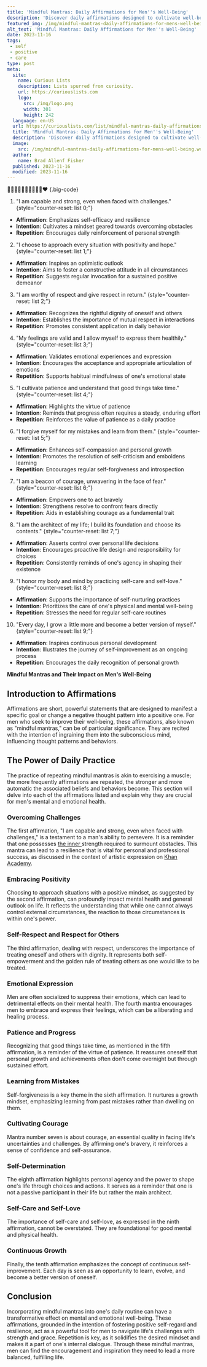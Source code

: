 ```yaml
---
title: 'Mindful Mantras: Daily Affirmations for Men''s Well-Being'
description: 'Discover daily affirmations designed to cultivate well-being and mindfulness for men. Stay curious and strengthen your mental and emotional health.'
featured_img: /img/mindful-mantras-daily-affirmations-for-mens-well-being.webp
alt_text: 'Mindful Mantras: Daily Affirmations for Men''s Well-Being'
date: 2023-11-16
tags:
 - self
 - positive
 - care
type: post
meta:
  site:
    name: Curious Lists
    description: Lists spurred from curiosity.
    url: https://curiouslists.com
    logo:
      src: /img/logo.png
      width: 301
      height: 242
  language: en-US
  url: https://curiouslists.com/list/mindful-mantras-daily-affirmations-for-mens-well-being
  title: 'Mindful Mantras: Daily Affirmations for Men''s Well-Being'
  description: 'Discover daily affirmations designed to cultivate well-being and mindfulness for men. Stay curious and strengthen your mental and emotional health.'
  image:
    src: /img/mindful-mantras-daily-affirmations-for-mens-well-being.webp
  author:
    name: Brad Allenf Fisher
  published: 2023-11-16
  modified: 2023-11-16
---
```



🧘‍♂️🌟✨🌄💪🏿🌱🌿🌼❤️ {.big-code}

1. "I am capable and strong, even when faced with challenges." {style="counter-reset: list 0;"}
  - **Affirmation**: Emphasizes self-efficacy and resilience
  - **Intention**: Cultivates a mindset geared towards overcoming obstacles
  - **Repetition**: Encourages daily reinforcement of personal strength

2. "I choose to approach every situation with positivity and hope." {style="counter-reset: list 1;"}
  - **Affirmation**: Inspires an optimistic outlook
  - **Intention**: Aims to foster a constructive attitude in all circumstances
  - **Repetition**: Suggests regular invocation for a sustained positive demeanor

3. "I am worthy of respect and give respect in return." {style="counter-reset: list 2;"}
  - **Affirmation**: Recognizes the rightful dignity of oneself and others
  - **Intention**: Establishes the importance of mutual respect in interactions
  - **Repetition**: Promotes consistent application in daily behavior

4. "My feelings are valid and I allow myself to express them healthily." {style="counter-reset: list 3;"}
  - **Affirmation**: Validates emotional experiences and expression
  - **Intention**: Encourages the acceptance and appropriate articulation of emotions
  - **Repetition**: Supports habitual mindfulness of one's emotional state

5. "I cultivate patience and understand that good things take time." {style="counter-reset: list 4;"}
  - **Affirmation**: Highlights the virtue of patience
  - **Intention**: Reminds that progress often requires a steady, enduring effort
  - **Repetition**: Reinforces the value of patience as a daily practice

6. "I forgive myself for my mistakes and learn from them." {style="counter-reset: list 5;"}
  - **Affirmation**: Enhances self-compassion and personal growth
  - **Intention**: Promotes the resolution of self-criticism and emboldens learning
  - **Repetition**: Encourages regular self-forgiveness and introspection

7. "I am a beacon of courage, unwavering in the face of fear." {style="counter-reset: list 6;"}
  - **Affirmation**: Empowers one to act bravely
  - **Intention**: Strengthens resolve to confront fears directly
  - **Repetition**: Aids in establishing courage as a fundamental trait

8. "I am the architect of my life; I build its foundation and choose its contents." {style="counter-reset: list 7;"}
  - **Affirmation**: Asserts control over personal life decisions
  - **Intention**: Encourages proactive life design and responsibility for choices
  - **Repetition**: Consistently reminds of one's agency in shaping their existence

9. "I honor my body and mind by practicing self-care and self-love." {style="counter-reset: list 8;"}
  - **Affirmation**: Supports the importance of self-nurturing practices
  - **Intention**: Prioritizes the care of one's physical and mental well-being
  - **Repetition**: Stresses the need for regular self-care routines

10. "Every day, I grow a little more and become a better version of myself." {style="counter-reset: list 9;"}
  - **Affirmation**: Inspires continuous personal development
  - **Intention**: Illustrates the journey of self-improvement as an ongoing process
  - **Repetition**: Encourages the daily recognition of personal growth


**Mindful Mantras and Their Impact on Men's Well-Being**

## Introduction to Affirmations

Affirmations are short, powerful statements that are designed to manifest a specific goal or change a negative thought pattern into a positive one. For men who seek to improve their well-being, these affirmations, also known as "mindful mantras," can be of particular significance. They are recited with the intention of ingraining them into the subconscious mind, influencing thought patterns and behaviors.

## The Power of Daily Practice

The practice of repeating mindful mantras is akin to exercising a muscle; the more frequently affirmations are repeated, the stronger and more automatic the associated beliefs and behaviors become. This section will delve into each of the affirmations listed and explain why they are crucial for men's mental and emotional health.

### Overcoming Challenges

The first affirmation, "I am capable and strong, even when faced with challenges," is a testament to a man's ability to persevere. It is a reminder that one possesses [the   inner  ](https://curiouslists.com/list/breaking-stereotypes-positive-self-talk-for-modern-men)strength required to surmount obstacles. This mantra can lead to a resilience that is vital for personal and professional success, as discussed in the context of artistic expression on [Khan Academy](https://www.khanacademy.org/humanities/art-1010/beginners-guide-20th-c-art/xdc974a79:key-concepts/a/expression-and-modern-art).

### Embracing Positivity

Choosing to approach situations with a positive mindset, as suggested by the second affirmation, can profoundly impact mental health and general outlook on life. It reflects the understanding that while one cannot always control external circumstances, the reaction to those circumstances is within one's power.

### Self-Respect and Respect for Others

The third affirmation, dealing with respect, underscores the importance of treating oneself and others with dignity. It represents both self-empowerment and the golden rule of treating others as one would like to be treated.

### Emotional Expression

Men are often socialized to suppress their emotions, which can lead to detrimental effects on their mental health. The fourth mantra encourages men to embrace and express their feelings, which can be a liberating and healing process.

### Patience and Progress

Recognizing that good things take time, as mentioned in the fifth affirmation, is a reminder of the virtue of patience. It reassures oneself that personal growth and achievements often don't come overnight but through sustained effort.

### Learning from Mistakes

Self-forgiveness is a key theme in the sixth affirmation. It nurtures a growth mindset, emphasizing learning from past mistakes rather than dwelling on them.

### Cultivating Courage

Mantra number seven is about courage, an essential quality in facing life's uncertainties and challenges. By affirming one's bravery, it reinforces a sense of confidence and self-assurance.

### Self-Determination

The eighth affirmation highlights personal agency and the power to shape one's life through choices and actions. It serves as a reminder that one is not a passive participant in their life but rather the main architect.

### Self-Care and Self-Love

The importance of self-care and self-love, as expressed in the ninth affirmation, cannot be overstated. They are foundational for good mental and physical health.

### Continuous Growth

Finally, the tenth affirmation emphasizes the concept of continuous self-improvement. Each day is seen as an opportunity to learn, evolve, and become a better version of oneself.

## Conclusion

Incorporating mindful mantras into one's daily routine can have a transformative effect on mental and emotional well-being. These affirmations, grounded in the intention of fostering positive self-regard and resilience, act as a powerful tool for men to navigate life's challenges with strength and grace. Repetition is key, as it solidifies the desired mindset and makes it a part of one's internal dialogue. Through these mindful mantras, men can find the encouragement and inspiration they need to lead a more balanced, fulfilling life.